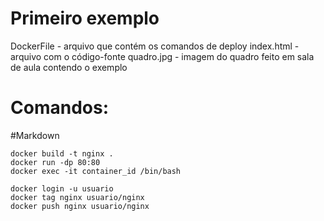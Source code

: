 # Primeiro exemplo

DockerFile - arquivo que contém os comandos de deploy
index.html - arquivo com o código-fonte
quadro.jpg - imagem do quadro feito em sala de aula contendo o exemplo 

# Comandos:

#Markdown 

```
docker build -t nginx .
docker run -dp 80:80
docker exec -it container_id /bin/bash

docker login -u usuario
docker tag nginx usuario/nginx
docker push nginx usuario/nginx
```
